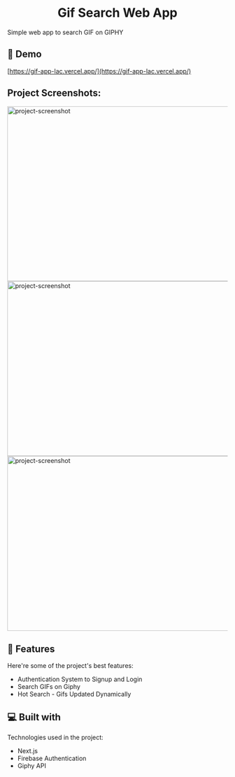 <h1 align="center" id="title">Gif Search Web App</h1>

<p id="description">Simple web app to search GIF on GIPHY</p>

<h2>🚀 Demo</h2>

[https://gif-app-lac.vercel.app/](https://gif-app-lac.vercel.app/)

<h2>Project Screenshots:</h2>

<img src="https://files.catbox.moe/24luvb.png" alt="project-screenshot" width="800" height="400/">

<img src="https://files.catbox.moe/20dw7r.png" alt="project-screenshot" width="800" height="400/">

<img src="https://files.catbox.moe/3ttpx9.png" alt="project-screenshot" width="800" height="400/">

  
  
<h2>🧐 Features</h2>

Here're some of the project's best features:

*   Authentication System to Signup and Login
*   Search GIFs on Giphy
*   Hot Search - Gifs Updated Dynamically

  
  
<h2>💻 Built with</h2>

Technologies used in the project:

*   Next.js
*   Firebase Authentication
*   Giphy API
